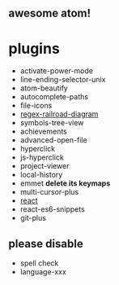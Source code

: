 awesome atom!
---
# plugins
* activate-power-mode
* line-ending-selector-unix
* atom-beautify
* autocomplete-paths
* file-icons
* [regex-railroad-diagram](https://github.com/klorenz/atom-regex-railroad-diagrams)
* symbols-tree-view
* achievements
* advanced-open-file
* hyperclick
* js-hyperclick
* project-viewer
* local-history
* emmet **delete its keymaps**
* multi-cursor-plus
* [react](https://github.com/orktes/atom-react)
* react-es6-snippets
* git-plus

## please disable
* spell check
* language-xxx
